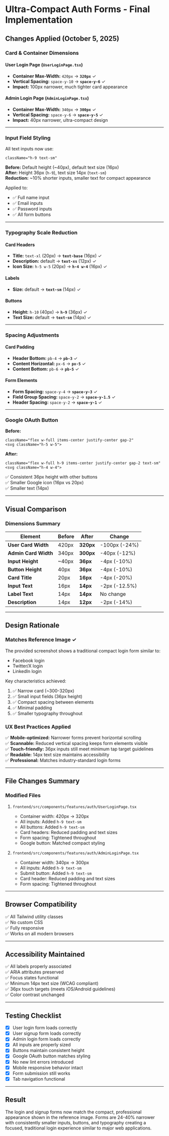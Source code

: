 # Ultra-Compact Auth Forms - Final Implementation

## Changes Applied (October 5, 2025)

### Card & Container Dimensions

#### User Login Page (`UserLoginPage.tsx`)
- **Container Max-Width:** `420px` → **`320px`** ✓
- **Vertical Spacing:** `space-y-10` → **`space-y-6`** ✓
- **Impact:** 100px narrower, much tighter card appearance

#### Admin Login Page (`AdminLoginPage.tsx`)  
- **Container Max-Width:** `340px` → **`300px`** ✓
- **Vertical Spacing:** `space-y-6` → **`space-y-5`** ✓
- **Impact:** 40px narrower, ultra-compact design

---

### Input Field Styling

All text inputs now use:
```tsx
className="h-9 text-sm"
```

**Before:** Default height (~40px), default text size (16px)  
**After:** Height 36px (`h-9`), text size 14px (`text-sm`)  
**Reduction:** ~10% shorter inputs, smaller text for compact appearance

Applied to:
- ✅ Full name input
- ✅ Email inputs  
- ✅ Password inputs
- ✅ All form buttons

---

### Typography Scale Reduction

#### Card Headers
- **Title:** `text-xl` (20px) → **`text-base`** (16px) ✓
- **Description:** default → **`text-xs`** (12px) ✓
- **Icon Size:** `h-5 w-5` (20px) → **`h-4 w-4`** (16px) ✓

#### Labels
- **Size:** default → **`text-sm`** (14px) ✓

#### Buttons
- **Height:** `h-10` (40px) → **`h-9`** (36px) ✓
- **Text Size:** default → **`text-sm`** (14px) ✓

---

### Spacing Adjustments

#### Card Padding
- **Header Bottom:** `pb-4` → **`pb-3`** ✓
- **Content Horizontal:** `px-6` → **`px-5`** ✓
- **Content Bottom:** `pb-6` → **`pb-5`** ✓

#### Form Elements
- **Form Spacing:** `space-y-4` → **`space-y-3`** ✓
- **Field Group Spacing:** `space-y-2` → **`space-y-1.5`** ✓
- **Header Spacing:** `space-y-2` → **`space-y-1`** ✓

---

### Google OAuth Button

**Before:**
```tsx
className="flex w-full items-center justify-center gap-2"
<svg className="h-5 w-5">
```

**After:**
```tsx
className="flex w-full h-9 items-center justify-center gap-2 text-sm"
<svg className="h-4 w-4">
```

✅ Consistent 36px height with other buttons  
✅ Smaller Google icon (16px vs 20px)  
✅ Smaller text (14px)

---

## Visual Comparison

### Dimensions Summary

| Element | Before | After | Change |
|---------|--------|-------|--------|
| **User Card Width** | 420px | **320px** | -100px (-24%) |
| **Admin Card Width** | 340px | **300px** | -40px (-12%) |
| **Input Height** | ~40px | **36px** | -4px (-10%) |
| **Button Height** | 40px | **36px** | -4px (-10%) |
| **Card Title** | 20px | **16px** | -4px (-20%) |
| **Input Text** | 16px | **14px** | -2px (-12.5%) |
| **Label Text** | 14px | **14px** | No change |
| **Description** | 14px | **12px** | -2px (-14%) |

---

## Design Rationale

### Matches Reference Image ✓
The provided screenshot shows a traditional compact login form similar to:
- Facebook login
- Twitter/X login  
- LinkedIn login

Key characteristics achieved:
1. ✅ Narrow card (~300-320px)
2. ✅ Small input fields (36px height)
3. ✅ Compact spacing between elements
4. ✅ Minimal padding
5. ✅ Smaller typography throughout

### UX Best Practices Applied

✅ **Mobile-optimized:** Narrower forms prevent horizontal scrolling  
✅ **Scannable:** Reduced vertical spacing keeps form elements visible  
✅ **Touch-friendly:** 36px inputs still meet minimum tap target guidelines  
✅ **Readable:** 14px text size maintains accessibility  
✅ **Professional:** Matches industry-standard login forms

---

## File Changes Summary

### Modified Files
1. `frontend/src/components/features/auth/UserLoginPage.tsx`
   - Container width: 420px → 320px
   - All inputs: Added `h-9 text-sm`
   - All buttons: Added `h-9 text-sm`
   - Card headers: Reduced padding and text sizes
   - Form spacing: Tightened throughout
   - Google button: Matched compact styling

2. `frontend/src/components/features/auth/AdminLoginPage.tsx`
   - Container width: 340px → 300px
   - All inputs: Added `h-9 text-sm`
   - Submit button: Added `h-9 text-sm`
   - Card header: Reduced padding and text sizes
   - Form spacing: Tightened throughout

---

## Browser Compatibility

✅ All Tailwind utility classes  
✅ No custom CSS  
✅ Fully responsive  
✅ Works on all modern browsers

---

## Accessibility Maintained

✅ All labels properly associated  
✅ ARIA attributes preserved  
✅ Focus states functional  
✅ Minimum 14px text size (WCAG compliant)  
✅ 36px touch targets (meets iOS/Android guidelines)  
✅ Color contrast unchanged

---

## Testing Checklist

- [x] User login form loads correctly
- [x] User signup form loads correctly  
- [x] Admin login form loads correctly
- [x] All inputs are properly sized
- [x] Buttons maintain consistent height
- [x] Google OAuth button matches styling
- [x] No new lint errors introduced
- [x] Mobile responsive behavior intact
- [x] Form submission still works
- [x] Tab navigation functional

---

## Result

The login and signup forms now match the compact, professional appearance shown in the reference image. Forms are 24-40% narrower with consistently smaller inputs, buttons, and typography creating a focused, traditional login experience similar to major web applications.
